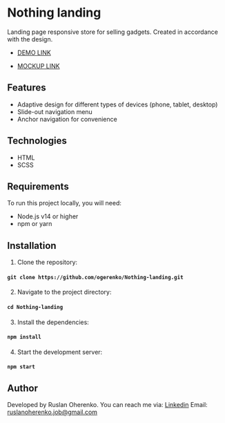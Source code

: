 # Nothing landing

Landing page responsive store for selling gadgets. Created in accordance with the design.

  - [DEMO LINK](https://ogerenko.github.io/Nothing-landing/)

  - [MOCKUP LINK](https://www.figma.com/design/DtkQmQ797hk0nI4KfMi2Uq/BOSE-New-Version?node-id=6802-140&t=hb22SASyaNszVVm6-0)


## Features
  + Adaptive design for different types of devices (phone, tablet, desktop)
  + Slide-out navigation menu
  + Anchor navigation for convenience

## Technologies
  + HTML
  + SCSS

## Requirements

To run this project locally, you will need:
  + Node.js v14 or higher
  + npm or yarn

## Installation

  1. Clone the repository:
  #### `git clone https://github.com/ogerenko/Nothing-landing.git`

  2. Navigate to the project directory:
  #### `cd Nothing-landing`

  3. Install the dependencies:
  #### `npm install`

  4. Start the development server:
  #### `npm start`

## Author

  Developed by Ruslan Oherenko. You can reach me via:
  [Linkedin](www.linkedin.com/in/ruslan-oherenko-3295b7303)
  Email: ruslanoherenko.job@gmail.com
